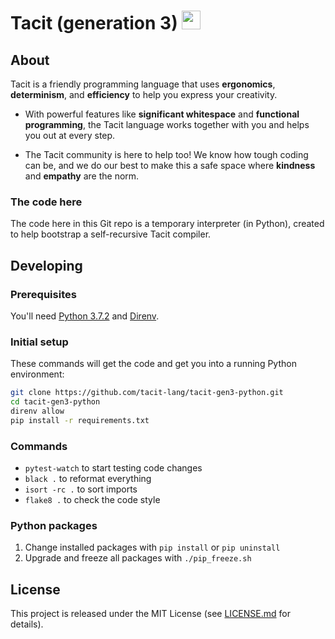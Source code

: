 # Tacit (generation 3) <a href="https://tacit-lang.github.io/"><img width="30" height="30" src="art/favicon.svg?raw=true"/></a>

## About

Tacit is a friendly programming language that uses **ergonomics**, **determinism**, and **efficiency** to help you express your creativity.

- With powerful features like **significant whitespace** and **functional programming**, the Tacit language works together with you and helps you out at every step.

- The Tacit community is here to help too! We know how tough coding can be, and we do our best to make this a safe space where **kindness** and **empathy** are the norm.

### The code here

The code here in this Git repo is a temporary interpreter (in Python), created to help bootstrap a self-recursive Tacit compiler.

## Developing

### Prerequisites

You'll need [Python 3.7.2](https://www.python.org/downloads/release/python-372/) and [Direnv](https://direnv.net/).

### Initial setup

These commands will get the code and get you into a running Python environment:

```bash
git clone https://github.com/tacit-lang/tacit-gen3-python.git
cd tacit-gen3-python
direnv allow
pip install -r requirements.txt
```

### Commands

- `pytest-watch` to start testing code changes
- `black .` to reformat everything
- `isort -rc .` to sort imports
- `flake8 .` to check the code style

### Python packages

1. Change installed packages with `pip install` or `pip uninstall`
2. Upgrade and freeze all packages with `./pip_freeze.sh`

## License

This project is released under the MIT License (see [LICENSE.md](LICENSE.md) for details).
